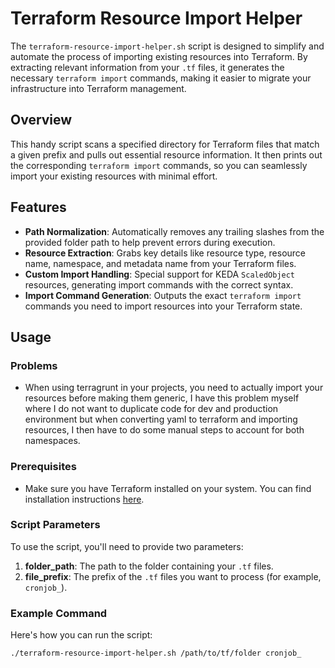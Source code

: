 # Terraform Resource Import Helper

The `terraform-resource-import-helper.sh` script is designed to simplify and automate the process of importing existing resources into Terraform. By extracting relevant information from your `.tf` files, it generates the necessary `terraform import` commands, making it easier to migrate your infrastructure into Terraform management.

## Overview

This handy script scans a specified directory for Terraform files that match a given prefix and pulls out essential resource information. It then prints out the corresponding `terraform import` commands, so you can seamlessly import your existing resources with minimal effort.

## Features

- **Path Normalization**: Automatically removes any trailing slashes from the provided folder path to help prevent errors during execution.
- **Resource Extraction**: Grabs key details like resource type, resource name, namespace, and metadata name from your Terraform files.
- **Custom Import Handling**: Special support for KEDA `ScaledObject` resources, generating import commands with the correct syntax.
- **Import Command Generation**: Outputs the exact `terraform import` commands you need to import resources into your Terraform state.

## Usage

### Problems
- When using terragrunt in your projects, you need to actually import your resources before making them generic, I have this problem myself where I do not want to duplicate code for dev and production environment but when converting yaml to terraform and importing resources, I then have to do some manual steps to account for both namespaces.

### Prerequisites

- Make sure you have Terraform installed on your system. You can find installation instructions [here](https://www.terraform.io/downloads.html).

### Script Parameters

To use the script, you'll need to provide two parameters:

1. **folder_path**: The path to the folder containing your `.tf` files.
2. **file_prefix**: The prefix of the `.tf` files you want to process (for example, `cronjob_`).

### Example Command

Here's how you can run the script:

```bash
./terraform-resource-import-helper.sh /path/to/tf/folder cronjob_
